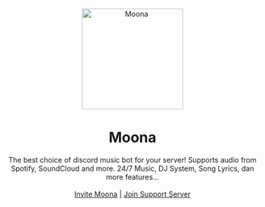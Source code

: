 <br />
<p align="center">
  <a href="/">
    <img src="https://i.ibb.co/F39C103/Moona.png" alt="Moona" width="200" height="200">
  </a>

  <h1 align="center">Moona</h1>

  <p align="center">The best choice of discord music bot for your server! Supports audio from Spotify, SoundCloud and more. 24/7 Music, DJ System, Song Lyrics, dan more features...
    <br />
    <br />
    <a href="https://discord.com">Invite Moona</a>
    |
    <a href="https://discord.gg">Join Support Server</a>
  </p>
</p>
